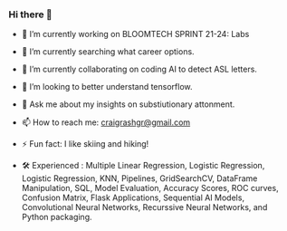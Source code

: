 ### Hi there 👋

- 🔭 I’m currently working on BLOOMTECH SPRINT 21-24: Labs

- 🌱 I’m currently searching what career options.

- 👯 I’m currently collaborating on coding AI to detect ASL letters. 

- 🤔 I’m looking to better understand tensorflow.

- 💬 Ask me about my insights on substiutionary attonment. 

- 📫 How to reach me: craigrashgr@gmail.com 

- ⚡ Fun fact: I like skiing and hiking!

- 🛠️ Experienced : Multiple Linear Regression, Logistic Regression, Logistic Regression, KNN, Pipelines, GridSearchCV, DataFrame Manipulation, SQL, Model Evaluation, Accuracy Scores, ROC curves, Confusion Matrix, Flask Applications, Sequential AI Models, Convolutional Neural Networks, Recurssive Neural Networks, and Python packaging. 
